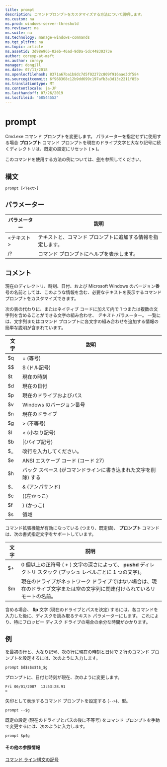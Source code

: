```yaml
---
title: prompt
description: コマンドプロンプトをカスタマイズする方法について説明します。
ms.custom: na
ms.prod: windows-server-threshold
ms.reviewer: na
ms.suite: na
ms.technology: manage-windows-commands
ms.tgt_pltfrm: na
ms.topic: article
ms.assetid: 3d98e965-02eb-46ad-9d0a-5dc44830373e
author: coreyp-at-msft
ms.author: coreyp
manager: dongill
ms.date: 07/11/2018
ms.openlocfilehash: 8371a67ba1b8dc7d5f02272c809f916aae3df584
ms.sourcegitcommit: 6f968368c12b9dd699c197afb3a3d13c2211f85b
ms.translationtype: MT
ms.contentlocale: ja-JP
ms.lasthandoff: 07/26/2019
ms.locfileid: "68544552"
---
```

# <a name="prompt"></a>prompt



Cmd.exe コマンド プロンプトを変更します。 パラメーターを指定せずに使用する場合 **プロンプト** コマンド プロンプトを現在のドライブ文字と大なり記号に続くディレクトリは、既定の設定にリセット ( **>** )。

このコマンドを使用する方法の例については、[例](#BKMK_examples)を参照してください。

## <a name="syntax"></a>構文

```
prompt [<Text>]
```

## <a name="parameters"></a>パラメーター

|パラメーター|説明|
|---------|-----------|
|\<テキスト >|テキストと、コマンド プロンプトに追加する情報を指定します。|
|/?|コマンド プロンプトにヘルプを表示します。|

## <a name="remarks"></a>コメント

現在のディレクトリ、時刻、日付、および Microsoft Windows のバージョン番号の名前としては、このような情報を含む、必要なテキストを表示するコマンド プロンプトをカスタマイズできます。

次の表の代わりに、またはネイティブ コードに加えて内で 1 つまたは複数の文字列を含めることができる文字の組み合わせ、 *テキスト* パラメーター。 一覧には、文字列またはコマンド プロンプトに各文字の組み合わせを追加する情報の簡単な説明が含まれています。  

| 文字 |                                 説明                                 |
|-----------|-----------------------------------------------------------------------------|
|    $q     |                               = (等号)                                |
|    $$     |                               $ (ドル記号)                               |
|    $t     |                                現在の時刻                                 |
|    $d     |                                現在の日付                                 |
|    $p     |                           現在のドライブおよびパス                            |
|    $v     |                           Windows のバージョン番号                            |
|    $n     |                                現在のドライブ                                |
|    $g     |                            > (不等号)                            |
|    $l     |                             < (小なり記号)                              |
|    $b     |                              \|(パイプ記号)                               |
|    $_     |                               改行を入力してください。                                |
|    $e     |                         ANSI エスケープ コード (コード 27)                          |
|    $h     | バック スペース (がコマンドラインに書き込まれた文字を削除) する |
|    $、     |                                & (アンパサンド)                                |
|    $c     |                            ((左かっこ)                             |
|    $f     |                            ) (かっこ)                            |
|    $s     |                                    領域                                    |

コマンド拡張機能が有効になっている (つまり、既定値)、 **プロンプト** コマンドは、次の書式指定文字をサポートしています。  

|文字|説明|
|---------|-----------|
|$+|0 個以上の正符号 ( **+** ) 文字の深さによって、 **pushd** ディレクトリ スタック (プッシュ レベルごとに 1 つの文字)。|
|$m|現在のドライブがネットワーク ドライブではない場合は、現在のドライブ文字または空の文字列に関連付けられているリモートの名前。|

含める場合、 **$p** 文字 (現在のドライブとパスを決定) するには、各コマンドを入力した後に、ディスクを読み取るテキスト パラメーターにします。 これにより、特にフロッピー ディスク ドライブの場合の余分な時間がかかります。

## <a name="BKMK_examples"></a>例

を最初の行と、大なり記号、次の行に現在の時刻と日付で 2 行のコマンド プロンプトを設定するには、次のように入力します。
```
prompt $d$s$s$t$_$g 
```
プロンプトに、日付と時刻が現在、次のように変更します。
```
Fri 06/01/2007  13:53:28.91
>
```
矢印として表示するコマンド プロンプトを設定する (`-->`)、型。
```
prompt --$g
```
既定の設定 (現在のドライブとパスの後に不等号) をコマンド プロンプトを手動で変更するには、次のように入力します。
```
prompt $p$g
```

#### <a name="additional-references"></a>その他の参照情報

[コマンド ライン構文の記号](command-line-syntax-key.md)
